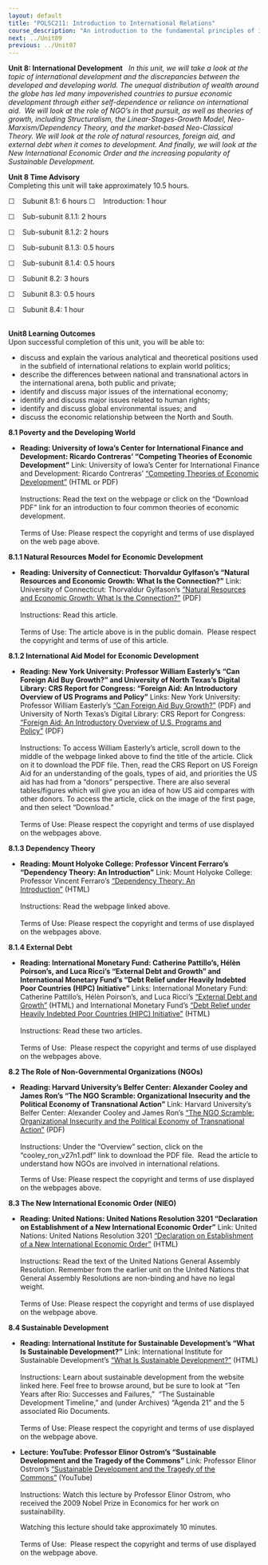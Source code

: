 ```yaml
---
layout: default
title: "POLSC211: Introduction to International Relations"
course_description: "An introduction to the fundamental principles of international relations within the political science framework, exploring issues related to the politics and ethics of global welfare, war, world poverty, disease, trade policy, environmental concerns, human rights, and terrorism."
next: ../Unit09
previous: ../Unit07
---
```

**Unit 8: International Development** <span id="8"></span> 
*In this unit, we will take a look at the topic of international
development and the discrepancies between the developed and developing
world. The unequal distribution of wealth around the globe has led many
impoverished countries to pursue economic development through either
self-dependence or reliance on international aid.  We will look at the
role of NGO’s in that pursuit, as well as theories of growth, including
Structuralism, the Linear-Stages-Growth Model, Neo-Marxism/Dependency
Theory, and the market-based Neo-Classical Theory. We will look at the
role of natural resources, foreign aid, and external debt when it comes
to development. And finally, we will look at the New International
Economic Order and the increasing popularity of Sustainable
Development.*

**Unit 8 Time Advisory**  
Completing this unit will take approximately 10.5 hours.  
  
 ☐    Subunit 8.1: 6 hours
☐    Introduction: 1 hour  
  
 ☐    Sub-subunit 8.1.1: 2 hours  
  
 ☐    Sub-subunit 8.1.2: 2 hours  
  
 ☐    Sub-subunit 8.1.3: 0.5 hours  
  
 ☐    Sub-subunit 8.1.4: 0.5 hours

☐    Subunit 8.2: 3 hours  
  
 ☐    Subunit 8.3: 0.5 hours  
  
 ☐    Subunit 8.4: 1 hour  
  

**Unit8 Learning Outcomes**  
Upon successful completion of this unit, you will be able to:
-   discuss and explain the various analytical and theoretical positions
    used in the subfield of international relations to explain world
    politics;
-   <span dir="LTR">describe the differences between national and
    transnational actors in the international arena, both public and
    private;</span>
-   identify and discuss major issues of the international economy;
-   identify and discuss major issues related to human rights;
-   identify and discuss global environmental issues; and
-   discuss the economic relationship between the North and South.

**8.1 Poverty and the Developing World** <span id="8.1"></span> 
-   **Reading: University of Iowa’s Center for International Finance and
    Development: Ricardo Contreras’ “Competing Theories of Economic
    Development”**
    Link: University of Iowa’s Center for International Finance and
    Development: Ricardo Contreras’ [“Competing Theories of Economic
    Development”](http://blogs.law.uiowa.edu/ebook/uicifd-ebook/part-1-iii-competing-theories-economic-development) (HTML
    or PDF)  
        
     Instructions: Read the text on the webpage or click on the
    “Download PDF” link for an introduction to four common theories of
    economic development.  
        
     Terms of Use: Please respect the copyright and terms of use
    displayed on the web page above.

**8.1.1 Natural Resources Model for Economic Development** <span
id="8.1.1"></span> 
-   **Reading: University of Connecticut: Thorvaldur Gylfason’s “Natural
    Resources and Economic Growth: What Is the Connection?”**
    Link: University of Connecticut: Thorvaldur Gylfason’s [“Natural
    Resources and Economic Growth: What Is the
    Connection?”](https://resources.saylor.org/archived/wp-content/uploads/2010/12/GylfasonNationalResources.pdf) (PDF)  
        
     Instructions: Read this article.  
        
     Terms of Use: The article above is in the public domain.  Please
    respect the copyright and terms of use of this article.

**8.1.2 International Aid Model for Economic Development** <span
id="8.1.2"></span> 
-   **Reading: New York University: Professor William Easterly’s “Can
    Foreign Aid Buy Growth?” and University of North Texas’s Digital
    Library: CRS Report for Congress: “Foreign Aid: An Introductory
    Overview of US Programs and Policy”**
    Links: New York University: Professor William Easterly’s [“Can
    Foreign Aid Buy
    Growth?”](http://williameasterly.org/academic-work/peer-reviewed-publications/) (PDF)
    and University of North Texas’s Digital Library: CRS Report for
    Congress: [“Foreign Aid: An Introductory Overview of U.S. Programs
    and
    Policy”](http://digital.library.unt.edu/ark:/67531/metacrs5904/) (PDF)  
        
     Instructions: To access William Easterly’s article, scroll down to
    the middle of the webpage linked above to find the title of the
    article. Click on it to download the PDF file. Then, read the CRS
    Report on US Foreign Aid for an understanding of the goals, types of
    aid, and priorities the US aid has had from a “donors” perspective.
    There are also several tables/figures which will give you an idea of
    how US aid compares with other donors. To access the article, click
    on the image of the first page, and then select “Download.”  
        
     Terms of Use: Please respect the copyright and terms of use
    displayed on the webpages above.

**8.1.3 Dependency Theory** <span id="8.1.3"></span> 
-   **Reading: Mount Holyoke College: Professor Vincent Ferraro’s
    “Dependency Theory: An Introduction”**
    Link: Mount Holyoke College: Professor Vincent
    Ferraro’s [“Dependency Theory: An
    Introduction”](https://www.mtholyoke.edu/acad/intrel/depend.htm) (HTML)  
        
     Instructions: Read the webpage linked above.  
        
     Terms of Use: Please respect the copyright and terms of use
    displayed on the webpages above.

**8.1.4 External Debt** <span id="8.1.4"></span> 
-   **Reading: International Monetary Fund: Catherine Pattillo’s, Hélèn
    Poirson’s, and Luca Ricci’s “External Debt and Growth” and
    International Monetary Fund’s “Debt Relief under Heavily Indebted
    Poor Countries (HIPC) Initiative”**
    Links: International Monetary Fund: Catherine Pattillo’s, Hélèn
    Poirson’s, and Luca Ricci’s [“External Debt and
    Growth”](http://www.imf.org/external/pubs/ft/fandd/2002/06/pattillo.htm) (HTML)
    and International Monetary Fund’s [“Debt Relief under Heavily
    Indebted Poor Countries (HIPC)
    Initiative”](http://www.imf.org/external/np/exr/facts/hipc.htm) (HTML)  
        
     Instructions: Read these two articles.  
        
     Terms of Use:  Please respect the copyright and terms of use
    displayed on the webpages above. 

**8.2 The Role of Non-Governmental Organizations (NGOs)** <span
id="8.2"></span> 
-   **Reading: Harvard University’s Belfer Center: Alexander Cooley and
    James Ron’s “The NGO Scramble: Organizational Insecurity and the
    Political Economy of Transnational Action”**
    Link: Harvard University’s Belfer Center: Alexander Cooley and James
    Ron’s [“The NGO Scramble: Organizational Insecurity and the
    Political Economy of Transnational
    Action”](http://belfercenter.ksg.harvard.edu/publication/442/ngo_scramble.html) (PDF)  
        
     Instructions: Under the “Overview” section, click on the
    “cooley\_ron\_v27n1.pdf” link to download the PDF file.  Read the
    article to understand how NGOs are involved in international
    relations.  
      
     Terms of Use: Please respect the copyright and terms of use
    displayed on the webpages above.

**8.3 The New International Economic Order (NIEO)** <span
id="8.3"></span> 
-   **Reading: United Nations: United Nations Resolution 3201
    “Declaration on Establishment of a New International Economic
    Order”**
    Link: United Nations: United Nations Resolution 3201 [“Declaration
    on Establishment of a New International Economic
    Order”](http://www.un-documents.net/s6r3201.htm) (HTML)  
        
     Instructions: Read the text of the United Nations General Assembly
    Resolution. Remember from the earlier unit on the United Nations
    that General Assembly Resolutions are non-binding and have no legal
    weight.   
        
     Terms of Use: Please respect the copyright and terms of use
    displayed on the webpage above.

**8.4 Sustainable Development** <span id="8.4"></span> 
-   **Reading: International Institute for Sustainable Development’s
    “What Is Sustainable Development?”**
    Link: International Institute for Sustainable Development’s [“What
    Is Sustainable Development?”](http://www.iisd.org/sd/) (HTML)  
        
     Instructions: Learn about sustainable development from the website
    linked here. Feel free to browse around, but be sure to look at “Ten
    Years after Rio: Successes and Failures,”  “The Sustainable
    Development Timeline,” and (under Archives) “Agenda 21” and the 5
    associated Rio Documents.  
        
     Terms of Use: Please respect the copyright and terms of use
    displayed on the webpage above.

-   **Lecture: YouTube: Professor Elinor Ostrom’s “Sustainable
    Development and the Tragedy of the Commons”**
    Link: Professor Elinor
    Ostrom’s [“](http://www.youtube.com/watch?v=ByXM47Ri1Kc)[Sustainable
    Development and the Tragedy of the
    Commons”](http://www.youtube.com/watch?v=ByXM47Ri1Kc) (YouTube)  
        
     Instructions: Watch this lecture by Professor Elinor Ostrom, who
    received the 2009 Nobel Prize in Economics for her work on
    sustainability.   
      
     Watching this lecture should take approximately 10 minutes.   
        
     Terms of Use:  Please respect the copyright and terms of use
    displayed on the webpage above.


